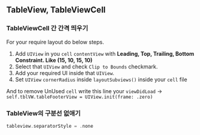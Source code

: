 ## TableView, TableViewCell

### TableViewCell 간 간격 띄우기

For your require layout do below steps.

1. Add `UIView` in you `cell` `contentView` with **Leading, Top, Trailing, Bottom Constraint. Like (15, 10, 15, 10)**
2. Select that `UIView` and check `Clip to Bounds` checkmark.
3. Add your required UI inside that `UIView`.
4. Set `UIView` `cornerRadius` inside `layoutSubviews()` inside your `cell` file

And to remove UnUsed `cell` write this line your `viewDidLoad` -> `self.tblVW.tableFooterView = UIView.init(frame: .zero)`

### TableView의 구분선 없애기

```swift
tableview.separatorStyle = .none
```

